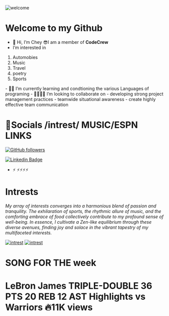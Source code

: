 
![welcome](https://www.bing.com/images/search?view=detailV2&ccid=xkiFCtOE&id=1096B87BC8E2068CEC860B14AD14C547765398B1&thid=OIP.xkiFCtOEvImpcjpRbkwPggHaFv&mediaurl=https%3a%2f%2fi.pinimg.com%2foriginals%2fb1%2f73%2f32%2fb17332498b30972a0aa3a24b850c500f.jpg&cdnurl=https%3a%2f%2fth.bing.com%2fth%2fid%2fR.c648850ad384bc89a9723a516e4c0f82%3frik%3dsZhTdkfFFK0UCw%26pid%3dImgRaw%26r%3d0&exph=1699&expw=2193&q=black+mystic+car+drawn&simid=608003959118629172&FORM=IRPRST&ck=10060DABED5CED6B67F6596106B5D75B&selectedIndex=5&itb=0)

# Welcome to my Github

- 👋 Hi, I’m Chey 😎I am a member of **CodeCrew** 
-  I’m interested in
  <ol>
  <li>Automobies</li>
  <li>Music</li>
  <li>Travel</li>                    
  <li>poetry</li>
  <li>Sports</li>
  </ol>
- 🎒🏫 I’m currently learning and condtioning the various Languages of programing 
- 🫱🏾‍🫲🏾 I’m looking to collaborate on
- developing strong project management practices
- teamwide situational awareness
- create highly effective team communication

# 💼Socials  /intrest/ MUSIC/ESPN LINKS 

[![GitHub followers](https://img.shields.io/github/followers/CheyioneCR9?style=social)](https://www.github.com/CheyioneCR9)

[![Linkedin Badge](https://img.shields.io/badge/-CodeCrew-blue?style=flat-square&logo=Linkedin&logoColor=white&link=https://www.linkedin.com/in/cheyione-w-b674b7134//)](https://www.linkedin.com/in/cheyione-w-b674b7134/)
- ⚡ ⚡⚡⚡⚡
# Intrests

*My array of interests converges into a harmonious blend of passion and tranquility. The exhilaration of sports, the rhythmic allure of music, and the comforting embrace of food collectively contribute to my profound sense of well-being. In essence, I cultivate a Zen-like equilibrium through these diverse avenues, finding joy and solace in the vibrant tapestry of my multifaceted interests.*

<a href="https://youtu.be/Gcb07SZWyAg?si=3t79s9vPkANz2Zv7">![intrest](https://qph.cf2.quoracdn.net/main-qimg-1c06173dc6c7cb22ab694417ea3cbae0-lq)</a>
<a href="https://youtu.be/ljhIO3W1gcg?si=43pBFtBnxQi41baH">![intrest](https://d23.com/app/uploads/2023/10/pandora.png)</a>
<p><h1>SONG FOR THE week</h1></p>
<p><h1>LeBron James TRIPLE-DOUBLE 36 PTS 20 REB 12 AST Highlights vs Warriors 🔥11K views
</h1></p>


<!---
CheyioneCR9/CheyioneCR9 is a ✨ special ✨ repository because its `README.md` (this file) appears on your GitHub profile.
You can click the Preview link to take a look at your changes.
--->
